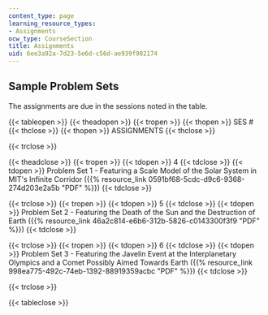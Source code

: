 ```yaml
---
content_type: page
learning_resource_types:
- Assignments
ocw_type: CourseSection
title: Assignments
uid: 6ee3a92a-7d23-5e6d-c56d-ae939f982174
---
```


Sample Problem Sets
-------------------

The assignments are due in the sessions noted in the table.

{{< tableopen >}}
{{< theadopen >}}
{{< tropen >}}
{{< thopen >}}
SES #
{{< thclose >}}
{{< thopen >}}
ASSIGNMENTS
{{< thclose >}}

{{< trclose >}}

{{< theadclose >}}
{{< tropen >}}
{{< tdopen >}}
4
{{< tdclose >}}
{{< tdopen >}}
Problem Set 1 - Featuring a Scale Model of the Solar System in MIT's Infinite Corridor ({{% resource_link 0591bf68-5cdc-d9c6-9368-274d203e2a5b "PDF" %}})
{{< tdclose >}}

{{< trclose >}}
{{< tropen >}}
{{< tdopen >}}
5
{{< tdclose >}}
{{< tdopen >}}
Problem Set 2 - Featuring the Death of the Sun and the Destruction of Earth ({{% resource_link 46a2c814-e6b6-312b-5826-c0143300f3f9 "PDF" %}})
{{< tdclose >}}

{{< trclose >}}
{{< tropen >}}
{{< tdopen >}}
6
{{< tdclose >}}
{{< tdopen >}}
Problem Set 3 - Featuring the Javelin Event at the Interplanetary Olympics and a Comet Possibly Aimed Towards Earth ({{% resource_link 998ea775-492c-74eb-1392-88919359acbc "PDF" %}})
{{< tdclose >}}

{{< trclose >}}

{{< tableclose >}}